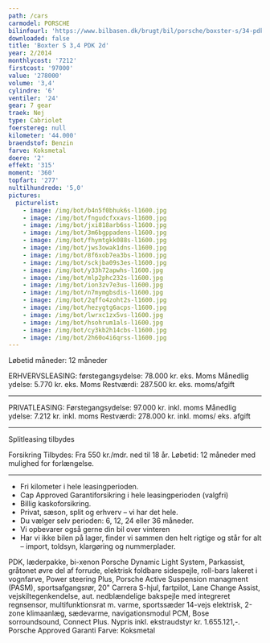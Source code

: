 ```yaml
---
path: /cars
carmodel: PORSCHE
bilinfourl: 'https://www.bilbasen.dk/brugt/bil/porsche/boxster-s/34-pdk-2d/4209240'
downloaded: false
title: 'Boxter S 3,4 PDK 2d'
year: 2/2014
monthlycost: '7212'
firstcost: '97000'
value: '278000'
volume: '3,4'
cylindre: '6'
ventiler: '24'
gear: 7 gear
traek: Nej
type: Cabriolet
foerstereg: null
kilometer: '44.000'
braendstof: Benzin
farve: Koksmetal
doere: '2'
effekt: '315'
moment: '360'
topfart: '277'
nultilhundrede: '5,0'
pictures:
  picturelist:
    - image: /img/bot/b4n5f0bhuk6s-l1600.jpg
    - image: /img/bot/fngudcfxxavs-l1600.jpg
    - image: /img/bot/jxi818arb6ss-l1600.jpg
    - image: /img/bot/3m6bgppadens-l1600.jpg
    - image: /img/bot/fhymtgkk088s-l1600.jpg
    - image: /img/bot/jws3owak1dns-l1600.jpg
    - image: /img/bot/8f6xob7ea3bs-l1600.jpg
    - image: /img/bot/sckjba09s3es-l1600.jpg
    - image: /img/bot/y33h72apwhs-l1600.jpg
    - image: /img/bot/mlp2phc232s-l1600.jpg
    - image: /img/bot/ion3zv7e3us-l1600.jpg
    - image: /img/bot/n7mymgbsdis-l1600.jpg
    - image: /img/bot/2qffo4zoht2s-l1600.jpg
    - image: /img/bot/hezygtg6acps-l1600.jpg
    - image: /img/bot/lwrxc1zx5vs-l1600.jpg
    - image: /img/bot/hsohrum1als-l1600.jpg
    - image: /img/bot/cy3kb2h14cbs-l1600.jpg
    - image: /img/bot/2h60o4i6qrss-l1600.jpg
---
```

Løbetid måneder: 12 måneder

ERHVERVSLEASING:
førstegangsydelse: 78.000 kr. eks. Moms 
Månedlig ydelse: 5.770 kr. eks. Moms
Restværdi: 287.500 kr. eks. moms/afgift
_______________________________________

PRIVATLEASING:
Førstegangsydelse: 97.000 kr. inkl. moms
Månedlig ydelse: 7.212 kr. inkl. moms
Restværdi: 278.000 kr. inkl. moms/ eks. afgift
_______________________________________

Splitleasing tilbydes

Forsikring Tilbydes:
Fra 550 kr./mdr. ned til 18 år. 
Løbetid: 12 måneder med mulighed for forlængelse.
_______________________________________

* Fri kilometer i hele leasingperioden.
* Cap Approved Garantiforsikring i hele leasingperioden (valgfri)
* Billig kaskoforsikring.
* Privat, sæson, split og erhverv – vi har det hele.
* Du vælger selv perioden: 6, 12, 24 eller 36 måneder.
* Vi opbevarer også gerne din bil over vinteren
* Har vi ikke bilen på lager, finder vi sammen den helt rigtige og står for alt – import, toldsyn, klargøring og nummerplader. 

PDK, læderpakke, bi-xenon Porsche Dynamic Light System, Parkassist, gråtonet øvre del af forrude, elektrisk foldbare sidespejle, roll-bars lakeret i vognfarve, Power steering Plus, Porsche Active Suspension managment (PASM), sportsafgangsrør, 20" Carrera S-hjul, fartpilot, Lane Change Assist, vejskiltegenkendelse, aut. nedblændelige bakspejle med integreret regnsensor, multifunktionsrat m. varme, sportssæder 14-vejs elektrisk, 2-zone klimaanlæg, sædevarme, navigationsmodul PCM, Bose sorroundsound, Connect Plus. Nypris inkl. ekstraudstyr kr. 1.655.121,-. Porsche Approved Garanti 
Farve: Koksmetal

